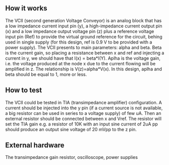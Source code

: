 <!---

This file is used to generate your project datasheet. Please fill in the information below and delete any unused
sections.

You can also include images in this folder and reference them in the markdown. Each image must be less than
512 kb in size, and the combined size of all images must be less than 1 MB.
-->

## How it works

The VCII (second generation Voltage Conveyor) is an analog block that has a low impedance current input pin (y), a high-impedance current output pin (x) and a low impedance output voltage pin (z) plus a reference voltage input pin (Ref) to provide the virtual ground reference for the circuit, behing used in single supply (for this design, ref is 0.9 V to be provided with a power supply). The VCII presents to main parameters: alpha and beta. Beta is the current gain, so placing a resistance between x and ref and injecting a current in y, we should have that I(x) = beta\*I(Y). Aplha is the voltage gain, i.e. the voltage produced at the node x due to the current flowing will be amplified in z. The relationship is V(z)=alpha\*V(x). In this design, aplha and beta should be equal to 1, more or less.

## How to test

The VCII could be tested in TIA (transimpedance amplifier) configuration. A current should be injected into the y pin (if a current source is not available, a big resistor can be used in series to a voltage supply) of few uA. Then an external resistor should be connected between x and Vref. The resistor will set the TIA gain e.g. a resistor of 10K with an input sine current of 2uA pp should produce an output sine voltage of 20 mVpp to the z pin.

## External hardware

The transimpedance gain resistor, oscilloscope, power supplies
